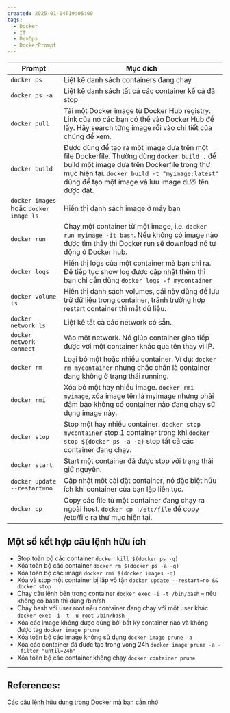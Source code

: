 ```yaml
---
created: 2025-01-04T19:05:00
tags:
  - Docker
  - IT
  - DevOps
  - DockerPrompt
---
```


| Prompt                                 | Mục đích                                                                                                                                                                                                                                         |
| -------------------------------------- | ------------------------------------------------------------------------------------------------------------------------------------------------------------------------------------------------------------------------------------------------ |
| `docker ps `                           | Liệt kê danh sách containers đang chạy                                                                                                                                                                                                           |
| `docker ps -a`                         | Liệt kê danh sách tất cả các container kể cả đã stop                                                                                                                                                                                             |
| `docker pull`                          | Tải một Docker image từ Docker Hub registry. Link của nó các bạn có thể vào Docker Hub để lấy. Hãy search từng image rồi vào chi tiết của chúng để xem.                                                                                          |
| `docker build`                         | Được dùng để tạo ra một image dựa trên một file Dockerfile. Thường dùng `docker build .` để build một image dựa trên Dockerfile trong thư mục hiện tại. `docker build -t "myimage:latest"` dùng để tạo một image và lưu image dưới tên được đặt. |
| `docker images` hoặc `docker image ls` | Hiển thị danh sách image ở máy bạn                                                                                                                                                                                                               |
| `docker run`                           | Chạy một container từ một image, i.e. `docker run myimage -it bash`. Nếu không có image nào được tìm thấy thì Docker run sẽ download nó tự động ở Docker hub.                                                                                    |
| `docker logs`                          | Hiển thị logs của một container mà bạn chỉ ra. Để tiếp tục show log được cập nhật thêm thì bạn chỉ cần dùng `docker logs -f mycontainer`                                                                                                         |
| `docker volume ls`                     | Hiển thị danh sách volumes, cái này dùng để lưu trữ dữ liệu trong container, tránh trường hợp restart container thì mất dữ liệu.                                                                                                                 |
| `docker network ls`                    | Liệt kê tất cả các network có sẵn.                                                                                                                                                                                                               |
| `docker network connect`               | Vào một network. Nó giúp container giao tiếp được với một container khác qua tên thay vì IP.                                                                                                                                                     |
| `docker rm`                            | Loại bỏ một hoặc nhiều container. Ví dụ: `docker rm mycontainer` nhưng chắc chắn là container đang không ở trạng thái running.                                                                                                                   |
| `docker rmi`                           | Xóa bỏ một hay nhiều image. `docker rmi myimage`, xóa image tên là myimage nhưng phải đảm bảo không có container nào đang chạy sử dụng image này.                                                                                                |
| `docker stop`                          | Stop một hay nhiều container. `docker stop mycontainer` stop 1 container trong khi `docker stop $(docker ps -a -q)` stop tất cả các container đang chạy.                                                                                         |
| `docker start`                         | Start một container đã được stop với trạng thái giữ nguyên.                                                                                                                                                                                      |
| `docker update --restart=no`           | Cập nhật một cài đặt container, nó đặc biệt hữu ích khi container của bạn lặp liên tục.                                                                                                                                                          |
| `docker cp`                            | Copy các file từ một container đang chạy ra ngoài host. `docker cp :/etc/file` để copy /etc/file ra thư mục hiện tại.                                                                                                                            |

## Một số kết hợp câu lệnh hữu ích

- Stop toàn bộ các container `docker kill $(docker ps -q)`
- Xóa toàn bộ các container `docker rm $(docker ps -a -q)`
- Xóa toàn bộ các image `docker rmi $(docker images -q)`
- Xóa và stop một container bị lặp vô tận `docker update --restart=no && docker stop`
- Chạy câu lệnh bên trong container `docker exec -i -t /bin/bash` – nếu không có bash thì dùng /bin/sh
- Chạy bash với user root nếu container đang chạy với một user khác `docker exec -i -t -u root /bin/bash`
- Xóa các image không được dùng bởi bất kỳ container nào và không được tag `docker image prune`
- Xóa toàn bộ các image không sử dụng `docker image prune -a`
- Xóa các container đã được tạo trong vòng 24h `docker image prune -a --filter "until=24h"`
- Xóa toàn bộ các container không chạy `docker container prune`

---
## References:

[Các câu lệnh hữu dụng trong Docker mà bạn cần nhớ](https://tedu.com.vn/kien-thuc/cac-cau-lenh-huu-dung-trong-docker-ma-ban-can-nho-295.html)